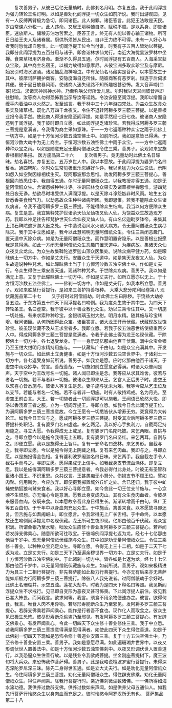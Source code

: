 <!-- { "loadSidebar": true } -->
　　复次善男子。从彼已后亿无量劫时。此佛刹名月明。亦复五浊。我于此阎浮提为强力转轮王名灯明。以如是善劝化阎浮提一切众生如前所说。我时出游观园。见有一人反缚两臂极为急切。即问诸臣。此人何罪。诸臣答言。此犯王法敢是天民。岁由常课六分税一。此人违命。又居王境种殖自济。赋税不顺。是以系身。即告诸臣。速放斯人。储粮苏油勿苦索之。臣答王言。终无有人能以善心输王诸物。所可日日给王夫人及诸眷属。厨供所须皆从民出。自非王力终不可得。未有一人好心与者我时愁忧却自思惟。此一切阎浮提王位今当付谁。时我有子五百人皆劝以菩提。我即分此阎浮提为五百分用与诸子。即舍诣林求仙梵行。南近大海忧昙波罗林中坐禅。食果草根用济身命。渐渐不久得具五通。尔时阎浮提有五百商人。入海采宝获众宝聚。其中商主名宿王。以福力故得如意摩尼。从彼宝洲多取众珍宝及与摩尼。始发引时海水波涌。诸龙恼乱海神啼泣。中有龙仙名马藏实是菩萨。以本愿故生于其中。彼摩诃萨拥护商客。安隐度海自还所住。随彼商客有恶罗刹。恒逐于后伺求其便。彼于昼日放暴风雨。使诸商人迷失迳路不知所趣极甚恐怖。发大音声啼[口　　睪]悲泣。求诸天神风神水神。乃至称唤父母所爱儿息。尔时我以天耳闻彼音声即往慰喻。汝等商人勿得恐怖我当示导汝等迳路。令汝安隐至阎浮提。我即以缯而自缠手内着油中以火然之。发至诚言。我于林中三十六年游四梵处。为益众生故食众果实及诸草根。既化八万四千龙夜叉。令住不退转阿耨多罗三藐三菩提。以是善根业报令我手然。使此商人得道安隐至阎浮提。如是手然经七日七夜。彼诸商人安隐还到于阎浮提。我于彼时即自立愿。如此阎浮提乏诸珍宝。若我得成阿耨多罗三藐三菩提是意满者。令我得为商主采如意珠。于一一方七返雨种种众宝之雨于此佛土一切方中。如是于十方恒河沙数五浊空佛土中。如前所说。我如是意皆已得满。于恒河沙数大劫中为无上商主。于恒河沙数五浊空佛土中雨于众宝。一一方中七返雨种种众宝之雨。以如是随意充足无量阿僧祇众生令住三乘。善男子。汝观如来宝施善根相好果报。
医方施品第二十六
　　复次善男子。竟无量劫时此佛土名日曚昧。劫名喜悦。亦复五浊。五万岁世人中。我以本愿故。于此阎浮提为婆罗门名曰鬘香。通四鞞陀。尔时众生常见极重乐怨嫉好斗诤。我以勇猛力为众生说法。示阴如怨入如空聚因缘相续生灭。现阿那波那念思惟。劝发阿耨多罗三藐三菩提心。善根回向皆悉住中。我自得五通。尔时无量阿僧祇众生。以我教授亦得五通。如是无量阿僧祇众生。舍诸怨嫉种种斗诤。往诣园林食众果实及诸草根坐禅思惟。游四梵处日夜无诤。劫欲尽时堪受供人满阎浮提。以是灭除斗诤怨嫉非时风雨。地生五谷皆悉香美食增气力。以劫恶故众生种种诸病所困。我即思惟。若我不能除此众生诸疾病者。令我不逮阿耨多罗三藐三菩提。不能得除众生结病。我当以何方便除众生病。复生是念。我宜集释梵护世诸余天仙龙仙夜叉仙人仙。为饶益众生故造现方药。我即以神足往告释梵护世天仙龙仙夜叉仙人仙。有山名亿迦毗罗钵帝。来集其上顶石鞞陀遮罗迦大医之处。于中造说治风水火诸大病方。令无量阿僧祇众生病尽除灭。我于其中立愿如是。我今以此慧照明无量阿僧祇众生。令住三乘闭恶趣门。置天道中灭除众病。如是为无量阿僧祇众生。而作慧明置安隐乐。以是善根业报愿我是意得满。如此一方闭无量阿僧祇众生恶趣门置天道中。为疾病故。集诸天众仙众夜叉众龙众。为众生故集鞞陀遮罗迦山顶众医集处。说除众病平健方药。如是曚昧佛土一切方中。作如是丈夫行。安置众生于天道中。如是集天龙夜叉人仙。为众生故造说种种咒术。如此曚昧佛土当于十方恒河沙数五浊空佛土中。作如是丈夫行。令众生得住三乘安置天道。现诸种种咒术。于世除众疾病。善男子。我以如是满无上意。又复于此曚昧佛土一切方中。作如是丈夫行。如所立愿亦以无上。于十方恒河沙数五浊空佛土。一一佛刹一切方中。作如是丈夫行。如我本所立愿。善男子。观如来胜慧行菩提行。是如来三善护持善根种。
大乘大悲分陀利经卷第八
现伏藏施品第二十七
　　又于好时过阿僧祇劫。时此佛土名曰除秽。于饶益大劫亦复五浊。于东方第五十四天下阎浮提名曰啼例。我为度众生故于其中生。为四天下转轮圣王。名曰虚空。我于彼中以十善业教化众生。劝以三乘令住其中。又一切施一切处施。有来求索种种珍宝。金银琉璃玉绀大绀。明月水精。随其施与珍宝转增。我问诸臣。从何所因得此众宝。诸臣答言。诸大龙王开示伏藏。伏藏现故世饶珍宝。彼虽现伏藏不及从王求宝者多。我即立愿。若我于彼五浊恶世结使极重百岁人中。得成阿耨多罗三藐三菩提是意满者。令我于此佛土得为龙王名现伏藏。于除秽佛土一切方中。各七返受龙身。于一一身示现亿那由他百千伏藏。满中众宝金银乃至玉绀大绀明月水精持用施与。一一伏藏纵广千由旬。如是众宝充满其中。开发施与一切众生。如此佛土立勇健事。如是十方恒河沙数五浊空世界中。于诸刹土一切方中。各七返受身如前所说。善男子。如我立是愿。应时亿那由他百千诸天。于虚空中雨众妙华。赞言。善哉善哉。一切施如前立愿意必得满。时诸大众普闻是声。天于空中为王改号名一切施。诸人闻已即生是念。我等应从求其难舍。彼若与者名一切施。若不与者非一切施。彼诸众生即来从王。乞宫人正后男子时。虚空王以欢喜心皆悉施与。彼诸人等复生是念。妻子施与犹未为难。我等今应从乞王位及以支节。若能与者名一切施。若不与者非一切施。时有人敬持鸡戒。名为月光。至虚空王前白言。大王。若一切施者此一切阎浮提可以施我。王闻语已欣然大悦。即浴以香汤着王者之服。立为一切阎浮提王。寻即立愿。如我今日舍此阎浮提王位。为满阿耨多罗三藐三菩提意故。今立王愿令一切悉皆伏从增寿无穷。究竟得为大转轮王。如我今日王位与之。愿成阿耨多罗三藐三菩提。时受其次后阿耨多罗三藐三菩提补处职记。复有婆罗门名曰虚遮。来乞两足。我以好心手执利刀。自截两足持用施之。寻立大愿。令我得成无上戒足。复有婆罗门名陀吒披。来乞两眼。自挑与之。寻即立愿今以是施令我得无上五眼。复有婆罗门名曰坚红。来乞两耳。自割与之。即便立愿。我以是施得无上智耳。复有一邪命名曰逸林。来乞男形。自截与之。我寻即立愿。今以是施令得无上阴藏之相。复有来乞肉血。我即与之。寻即立愿。以是施报得金色相。复有婆利波罗阇迦名曰日味。来乞两手。我自截左手令人截右手而与之。寻即立愿。愿得果成无上信手。如我截身支节流血涂体。即复立愿。我以是施得满阿耨多罗三藐三菩提意者。令我必得付此身处。时彼无有圣智群臣诸小国王。不识重恩。众共议言。王甚愚痴无小慧分。伤损支节不顾王位。譬如肉聚。何用斯为。今应放弃。即便摄我掷置城外丘圹之处。舍已还归。我于彼中虻蝇蚊蚋狐狼乌鹫来食者。我以好心寻即立愿。如今舍此一切王位支节施与。一心念顷不生恨想。亦无悔心令是意满。愿我此身变成肉山。其有众生食肉血者。令彼尽来服吾血肉。彼既来食。以本愿故令吾此身日得生长。渐渐转增高千由旬。纵广正等五百由旬。于千年中以身血肉充足众生。于中施舌。禽兽来食。以本愿故寻即还复。但舌施与如耆阇崛山。即立愿言。令我常得无上广长舌相。于中命终。以本愿故还生啼例阎浮提龙中名现伏藏。龙王所可生夜即现。亿那由他百千伏藏。现众宝积满。所谓金银乃至水精。咄汝众生应修十善业发阿耨多罗三藐三菩提心。若声闻若发辟支佛乘心。随意所欲可往取宝。于彼啼例阎浮提七返为龙。经七十七亿那由他百千岁中。现无量阿僧祇伏藏施与众生。其中如是劝无量阿僧祇众生。令住三乘修十善业。以种种众宝充足众生。寻即立愿。令得无上三十二相。如是于二天下七返为龙。立是丈夫行。如是三天下乃至遍余秽世界一切方中。立是丈夫行。如是于十方恒河沙数五浊空佛刹中。于此诸刹一切方中。皆各如是七返为龙。经七十七亿那由他百千岁中。以无量阿僧祇伏藏施与众生。如前所说。善男子。观如来极精进力为具三十二相行菩提行。非先菩萨能如此极力行菩提行。今亦无有后来亦无菩萨能如斯极力行阿耨多罗三藐三菩提行。除彼八人我先说者。过阿僧祇劫于余好时。此佛土名珊瑚井。示空五浊。莲花大劫中。时我为是四天下释名曰等照。我见斯阎浮提众生不求戒行。见已即自变形为恶夜叉甚可怖畏。下此阎浮提人前住。彼见我已甚大怖畏。而问我言。欲求何等。我言。须食不用余物便速办之。彼言。欲得何食。我言。唯食人肉不用异物。若尽形寿能断杀生乃至邪见。发阿耨多罗三藐三菩提心。若辟支佛乘若声闻乘心。能作是行者吾不食也。现作化人而取食之。彼众生见已极生恐怖。彼尽形寿断杀偷盗乃至邪见。有发阿耨多罗三藐三菩提心。有发辟支佛乘心。有发声闻乘心。令此一切四天下众生修十善业修住三乘。我于中立愿。若我阿耨多罗三藐三菩提意得满是愿得满者。如使此四天下众生得住善道。如是于此佛刹一切四天下现如是恐怖令修十善道业安置三乘。复于十方五浊空佛土中。乃至令修十善业安置三乘。善男子。我如是意愿尽满。如此遍珊瑚井世界中。以夜叉形调伏世人置善法中。如是十方恒河沙数五浊空佛刹中。以夜叉形调伏世人置善道行。以我恐逼众生住善行故。以是残业令我欲成菩提。坐金刚座菩提树下。魔王波旬将大兵众。来恐怖我作菩萨碍。善男子。此是我略说檀波罗蜜行菩提行。未得深忍深陀罗尼深三昧。除先二身得世五通。如是立大丈夫行。如是劝化无量阿僧祇众生。令住阿耨多罗三藐三菩提。劝化无量阿僧祇众生。得住辟支佛乘。劝化无量阿僧祇众生。得住声闻乘。除我行菩提行时。亲近佛刹微尘数诸佛。一一佛所得如海水渧功德。我供养过数辟支佛。供养过数如来声闻。如是供养父母五通仙人。如我先行菩萨行怜愍众生以身肉血而充足之。彼时怜愍今阿罗汉所无有也。
菩萨集品第二十八
